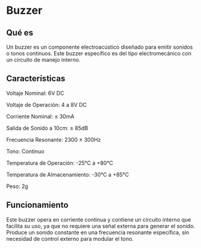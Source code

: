 # Buzzer

## Qué es

Un buzzer es un componente electroacústico diseñado para emitir sonidos o tonos continuos. Este buzzer específico es del tipo electromecánico con un circuito de manejo interno.

## Características

Voltaje Nominal: 6V DC

Voltaje de Operación: 4 a 8V DC

Corriente Nominal: ≤ 30mA

Salida de Sonido a 10cm: ≥ 85dB

Frecuencia Resonante: 2300 ± 300Hz

Tono: Continuo

Temperatura de Operación: -25°C a +80°C

Temperatura de Almacenamiento: -30°C a +85°C

Peso: 2g

## Funcionamiento

Este buzzer opera en corriente continua y contiene un circuito interno que facilita su uso, ya que no requiere una señal externa para generar el sonido.
Produce un sonido constante en una frecuencia resonante específica, sin necesidad de control externo para modular el tono.
